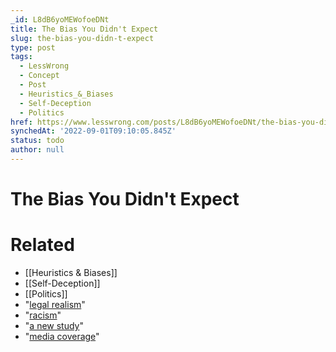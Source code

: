 ```yaml
---
_id: L8dB6yoMEWofoeDNt
title: The Bias You Didn't Expect
slug: the-bias-you-didn-t-expect
type: post
tags:
  - LessWrong
  - Concept
  - Post
  - Heuristics_&_Biases
  - Self-Deception
  - Politics
href: https://www.lesswrong.com/posts/L8dB6yoMEWofoeDNt/the-bias-you-didn-t-expect
synchedAt: '2022-09-01T09:10:05.845Z'
status: todo
author: null
---
```


# The Bias You Didn't Expect


# Related

- [[Heuristics & Biases]]
- [[Self-Deception]]
- [[Politics]]
- "[legal realism](http://en.wikipedia.org/wiki/Legal_realism)"
- "[racism](http://www.freakonomics.com/2008/01/30/can-bail-bond-dealers-reduce-discrimination-a-guest-post/)"
- "[a new study](http://www.pnas.org/content/early/2011/03/29/1018033108)"
- "[media coverage](http://www.miller-mccune.com/legal-affairs/judges-decisions-more-lenient-after-lunch-30179/)"
